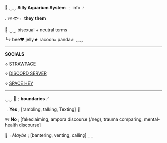 🌊      ‿‿ __Silly Aquarium System__  ﹕  info      .ᐟ

.      ୨୧      🐟﹕ __they__ **them**

🪼 ‿‿ bisexual + neutral terms

╰⟢ bee♥‬ jelly★ racoon๑ panda♬ ‿‿
_________

__SOCIALS__

⟡ [STRAWPAGE](https://sillysys.straw.page)

⟡ [DISCORD SERVER](https://discord.gg/FCHBKTGBgb)

⟡ [SPACE HEY](https://spacehey.com/soapyslushy)

_________

‿‿ 🪸﹕**boundaries** .ᐟ

﹒__Yes__ ; [rambling, talking, Texting]      🐚

୨୧  **No** ; [fakeclaiming, ampora discourse (/neg), trauma comparing, mental-health discourse]

🐬﹕*Maybe* ; [bantering, venting, calling]
_ _
